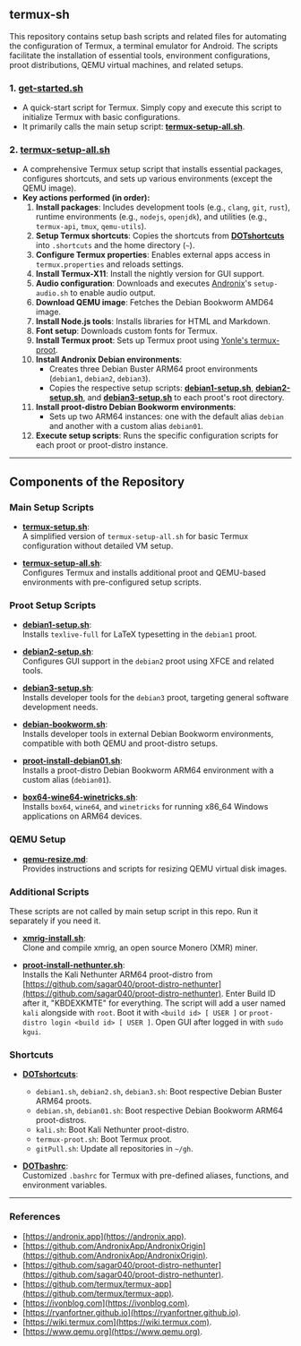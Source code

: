 ## termux-sh

This repository contains setup bash scripts and related files for automating the configuration of Termux, a terminal emulator for Android. The scripts facilitate the installation of essential tools, environment configurations, proot distributions, QEMU virtual machines, and related setups.

### 1. **[get-started.sh](get-started.sh)**
   - A quick-start script for Termux. Simply copy and execute this script to initialize Termux with basic configurations.  
   - It primarily calls the main setup script: **[termux-setup-all.sh](termux-setup-all.sh)**.

### 2. **[termux-setup-all.sh](termux-setup-all.sh)**
   - A comprehensive Termux setup script that installs essential packages, configures shortcuts, and sets up various environments (except the QEMU image).  
   - **Key actions performed (in order):**
     1. **Install packages**: Includes development tools (e.g., `clang`, `git`, `rust`), runtime environments (e.g., `nodejs`, `openjdk`), and utilities (e.g., `termux-api`, `tmux`, `qemu-utils`).
     2. **Setup Termux shortcuts**: Copies the shortcuts from **[DOTshortcuts](DOTshortcuts)** into `.shortcuts` and the home directory (`~`).
     3. **Configure Termux properties**: Enables external apps access in `termux.properties` and reloads settings.
     4. **Install Termux-X11**: Install the nightly version for GUI support.
     5. **Audio configuration**: Downloads and executes [Andronix](https://andronix.app)'s `setup-audio.sh` to enable audio output.
     6. **Download QEMU image**: Fetches the Debian Bookworm AMD64 image.
     7. **Install Node.js tools**: Installs libraries for HTML and Markdown.
     8. **Font setup**: Downloads custom fonts for Termux.
     9. **Install Termux proot**: Sets up Termux proot using [Yonle's termux-proot](https://github.com/Yonle/termux-proot).
     10. **Install Andronix Debian environments**: 
         - Creates three Debian Buster ARM64 proot environments (`debian1`, `debian2`, `debian3`).
         - Copies the respective setup scripts: **[debian1-setup.sh](debian1-setup.sh)**, **[debian2-setup.sh](debian2-setup.sh)**, and **[debian3-setup.sh](debian3-setup.sh)** to each proot's root directory.
     11. **Install proot-distro Debian Bookworm environments**:
         - Sets up two ARM64 instances: one with the default alias `debian` and another with a custom alias `debian01`.
     12. **Execute setup scripts**: Runs the specific configuration scripts for each proot or proot-distro instance.

---

## Components of the Repository

### Main Setup Scripts
- **[termux-setup.sh](termux-setup.sh)**:  
  A simplified version of `termux-setup-all.sh` for basic Termux configuration without detailed VM setup.

- **[termux-setup-all.sh](termux-setup-all.sh)**:  
  Configures Termux and installs additional proot and QEMU-based environments with pre-configured setup scripts.

### Proot Setup Scripts
- **[debian1-setup.sh](debian1-setup.sh)**:  
  Installs `texlive-full` for LaTeX typesetting in the `debian1` proot.

- **[debian2-setup.sh](debian2-setup.sh)**:  
  Configures GUI support in the `debian2` proot using XFCE and related tools.

- **[debian3-setup.sh](debian3-setup.sh)**:  
  Installs developer tools for the `debian3` proot, targeting general software development needs.

- **[debian-bookworm.sh](debian-bookworm.sh)**:  
  Installs developer tools in external Debian Bookworm environments, compatible with both QEMU and proot-distro setups.

- **[proot-install-debian01.sh](proot-install-debian01.sh)**:  
  Installs a proot-distro Debian Bookworm ARM64 environment with a custom alias (`debian01`).

- **[box64-wine64-winetricks.sh](box64-wine64-winetricks.sh)**:  
  Installs `box64`, `wine64`, and `winetricks` for running x86_64 Windows applications on ARM64 devices.

### QEMU Setup
- **[qemu-resize.md](qemu-resize.md)**:  
  Provides instructions and scripts for resizing QEMU virtual disk images.

### Additional Scripts

These scripts are not called by main setup script in this repo. Run it separately if you need it.

- **[xmrig-install.sh](xmrig-install.sh)**:  
  Clone and compile xmrig, an open source Monero (XMR) miner.

- **[proot-install-nethunter.sh](proot-install-nethunter.sh)**:  
  Installs the Kali Nethunter ARM64 proot-distro from [https://github.com/sagar040/proot-distro-nethunter](https://github.com/sagar040/proot-distro-nethunter). Enter Build ID after it, "KBDEXKMTE" for everything. The script will add a user named `kali` alongside with `root`. Boot it with `<build id> [ USER ]` or `proot-distro login <build id> [ USER ]`. Open GUI after logged in with `sudo kgui`.

### Shortcuts

- **[DOTshortcuts](DOTshortcuts)**:  
  - `debian1.sh`, `debian2.sh`, `debian3.sh`: Boot respective Debian Buster ARM64 proots.
  - `debian.sh`, `debian01.sh`: Boot respective Debian Bookworm ARM64 proot-distros.
  - `kali.sh`: Boot Kali Nethunter proot-distro.
  - `termux-proot.sh`: Boot Termux proot.
  - `gitPull.sh`: Update all repositories in `~/gh`.

- **[DOTbashrc](DOTbashrc)**:  
  Customized `.bashrc` for Termux with pre-defined aliases, functions, and environment variables.

---

### References

- [https://andronix.app](https://andronix.app).
- [https://github.com/AndronixApp/AndronixOrigin](https://github.com/AndronixApp/AndronixOrigin).
- [https://github.com/sagar040/proot-distro-nethunter](https://github.com/sagar040/proot-distro-nethunter).
- [https://github.com/termux/termux-app](https://github.com/termux/termux-app).
- [https://ivonblog.com](https://ivonblog.com).
- [https://ryanfortner.github.io](https://ryanfortner.github.io).
- [https://wiki.termux.com](https://wiki.termux.com).
- [https://www.qemu.org](https://www.qemu.org).
